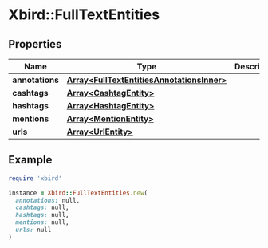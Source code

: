 # Xbird::FullTextEntities

## Properties

| Name | Type | Description | Notes |
| ---- | ---- | ----------- | ----- |
| **annotations** | [**Array&lt;FullTextEntitiesAnnotationsInner&gt;**](FullTextEntitiesAnnotationsInner.md) |  | [optional] |
| **cashtags** | [**Array&lt;CashtagEntity&gt;**](CashtagEntity.md) |  | [optional] |
| **hashtags** | [**Array&lt;HashtagEntity&gt;**](HashtagEntity.md) |  | [optional] |
| **mentions** | [**Array&lt;MentionEntity&gt;**](MentionEntity.md) |  | [optional] |
| **urls** | [**Array&lt;UrlEntity&gt;**](UrlEntity.md) |  | [optional] |

## Example

```ruby
require 'xbird'

instance = Xbird::FullTextEntities.new(
  annotations: null,
  cashtags: null,
  hashtags: null,
  mentions: null,
  urls: null
)
```

